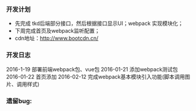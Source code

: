 ### 开发计划
* 先完成 tkd后端部分接口，然后根据接口显示UI；webpack 实现模块化；
* 下周完成首页及webpack监听配置；
* cdn地址：http://www.bootcdn.cn/


### 开发日志
2016-1-19 部署前端webpack包、vue包
2016-01-21 添加webpack测试包
2016-01-22 首页添加
2016-02-12 完成webpack基本模块引入功能(脚本调用图片、调用样式)

### 遗留bug:
